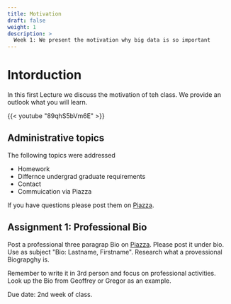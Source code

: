 ```yaml
---
title: Motivation
draft: false
weight: 1
description: >
  Week 1: We present the motivation why big data is so important
---
```


# Intorduction

In this first Lecture we discuss the motivation of teh class. We
provide an outlook what you will learn.

{{< youtube "89qhS5bVm6E" >}}

## Administrative topics

The following topics were addressed

* Homework
* Differnce undergrad graduate requirements
* Contact
* Commuication via Piazza

If you have questions please post them on [Piazza](https://piazza.com/class/kedccsbsthm5sc).

## Assignment 1: Professional Bio

Post a professional three paragrap Bio on
[Piazza](https://piazza.com/class/kedccsbsthm5sc). Please post it
under bio. Use as subject "Bio: Lastname, Firstname". Research what a
provessional Biograpghy is.

Remember to write it in 3rd person and focus on professional
activities. Look up the Bio from Geoffrey or Gregor as an example.

Due date: 2nd week of class.

